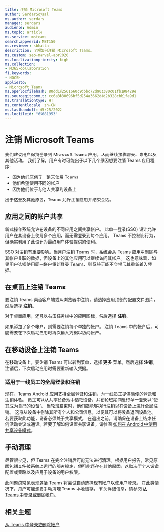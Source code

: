 ```yaml
---
title: 注销 Microsoft Teams
author: SerdarSoysal
ms.author: serdars
manager: serdars
audience: Admin
ms.topic: article
ms.service: msteams
search.appverid: MET150
ms.reviewer: sbhatta
description: 了解如何注销 Microsoft Teams。
ms.custom: seo-marvel-apr2020
ms.localizationpriority: high
ms.collection:
- M365-collaboration
f1.keywords:
- NOCSH
appliesto:
- Microsoft Teams
ms.openlocfilehash: 80dd1d2561660c9dbbc72d902380c01fb198429e
ms.sourcegitcommit: cc6a3b30696bf5d254a3662d8d2b328cbb1fa9d1
ms.translationtype: HT
ms.contentlocale: zh-CN
ms.lasthandoff: 05/25/2022
ms.locfileid: "65681953"
---
```

# <a name="sign-out-of-microsoft-teams"></a>注销 Microsoft Teams

我们建议用户保持登录到 Microsoft Teams 应用，从而继续接收聊天、来电以及其他活动。 我们了解，用户有时可能出于以下几个原因想要注销 Teams 应用程序:

- 因为他们厌倦了一整天使用 Teams
- 他们希望使用不同的帐户
- 因为他们位于与他人共享的设备上

出于这些及其他原因，Teams 允许注销应用并结束会话。

## <a name="account-sharing-between-apps"></a>应用之间的帐户共享

新式操作系统允许在设备的不同应用之间共享帐户。 此单一登录(SSO) 设计允许用户在其设备上使用多个应用，而无需登录到每个应用。 Teams 不控制此行为，但确实利用了此设计为最终用户体验提供的便利。

SSO 对注销有重要影响。当用户注销 Teams 时，系统会从 Teams 应用中删除与其帐户关联的数据，但设备上的其他应用可以继续访问其帐户。 这也意味着，如果用户选择使用同一帐户重新登录 Teams，则系统可能不会提示其重新输入凭据。

## <a name="sign-out-of-teams-on-desktop"></a>在桌面上注销 Teams

要注销 Teams 桌面客户端或从浏览器中注销，请选择应用顶部的配置文件图片，然后选择 **注销**。

对于桌面应用，还可以右击任务栏中的应用图标，然后选择 **注销**。

如果添加了多个帐户，则需要注销每个单独的帐户。 注销 Teams 中的帐户后，可能需要在下次启动应用时再次输入凭据以访问帐户。

## <a name="sign-out-of-teams-on-mobile-devices"></a>在移动设备上注销 Teams

在移动设备上，要注销 Teams 可以转到菜单，选择 **更多** 菜单，然后选择 **注销**。注销后，下次启动应用时需要重新输入凭据。

### <a name="global-sign-in-and-sign-out-for-frontline-workers"></a>适用于一线员工的全局登录和注销

现在，Teams Android 应用支持全局登录和注销，为一线员工提供简便的登录和注销体验。 员工可以从共享设备池中选取设备，并在轮班期间进行单一登录以“使其成为自己的设备”。 当轮班结束时，他们应能够执行注销以在设备上进行全局注销。 这将从设备中删除其所有个人和公司信息，以便其可以将设备返回设备池。 若要获取此功能，设备必须处于共享模式。  在退出之前，请确保在设备上结束任何活动会议或通话。若要了解如何设置共享设备，请参阅 [如何在 Android 中使用共享设备模式](/azure/active-directory/develop/tutorial-v2-shared-device-mode#set-up-an-android-device-in-shared-mode)。

## <a name="manual-cleanup"></a>手动清理

尽管很少见，但 Teams 在完全注销后可能无法进行清理。根据用户报告，常见原因包括文件被系统上运行的服务锁定，但可能还存在其他原因，这取决于个人设备配置或策略以及应用于设备的用户权限。

此问题的常见表现包括 Teams 将尝试自动选择现有帐户以使用户登录。 在此类情况下，用户可能想要手动清理 Teams 本地缓存。 有关详细信息，请参阅 [从 Teams 中登录或删除帐户](https://support.microsoft.com/office/sign-out-or-remove-an-account-from-teams-a6d76e69-e1dd-4bc4-8e5f-04ba48384487?ui=en-US&rs=en-US&ad=US)。

## <a name="related-topics"></a>相关主题

[从 Teams 中登录或删除帐户](https://support.microsoft.com/office/sign-out-or-remove-an-account-from-teams-a6d76e69-e1dd-4bc4-8e5f-04ba48384487?ui=en-US&rs=en-US&ad=US)
